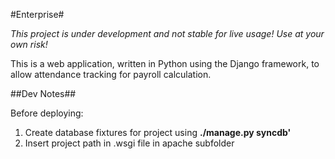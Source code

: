 #Enterprise#

*This project is under development and not stable for live usage! Use at your own risk!*

This is a web application, written in Python using the Django framework, to allow attendance tracking for payroll calculation.
  

##Dev Notes##

Before deploying:

1. Create database fixtures for project using **./manage.py syncdb'**
2. Insert project path in .wsgi file in apache subfolder
